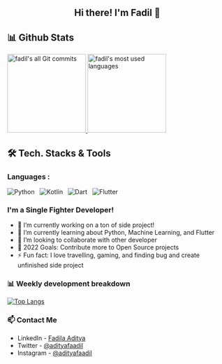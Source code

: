 <div align="center">
  <h2>Hi there! I'm Fadil 👋</h2>
</div>


## 📊️&nbsp;Github Stats

<a href="https://github.com/fadil-21">
  <img alt="fadil's all Git commits" height="180em" src="https://github-readme-stats.vercel.app/api?username=fadil-21&show_icons=true&theme=radical&include_all_commits=true&count_private=true" />
  <img alt="fadil's most used languages" height="180em" src="https://github-readme-stats.vercel.app/api/top-langs/?username=fadil-21&layout=compact&theme=radical&hide=shards,shaderlab,hlsl,html,css&langs_count=6" />
</a>

## 🛠 Tech. Stacks & Tools

### Languages :

<img alt="Python" src="https://img.shields.io/badge/Python-14354C?style=for-the-badge&logo=python&logoColor=white" />&nbsp;&nbsp;
<img alt="Kotlin" src="https://img.shields.io/badge/Kotlin-0095D5?&style=for-the-badge&logo=kotlin&logoColor=white" />&nbsp;&nbsp;
<img alt="Dart" src="https://img.shields.io/badge/Dart-0175C2?style=for-the-badge&logo=dart&logoColor=white" />&nbsp;&nbsp;
<img alt="Flutter" src="https://img.shields.io/badge/Flutter-02569B?style=for-the-badge&logo=flutter&logoColor=white" />&nbsp;&nbsp;


<!--**fadil-21/fadil-21** is a ✨ _special_ ✨ repository because its `README.md` (this file) appears on your GitHub profile.

Here are some ideas to get you started:-->

### I'm a Single Fighter Developer!

- 🔭 I’m currently working on a ton of side project!
- 🌱 I’m currently learning about Python, Machine Learning, and Flutter
- 👯 I’m looking to collaborate with other developer
- 🥅 2022 Goals: Contribute more to Open Source projects
- ⚡ Fun fact: I love travelling, gaming, and finding bug and create unfinished side project 

### 📊 Weekly development breakdown

[![Top Langs](https://github-readme-stats.vercel.app/api/top-langs/?username=fadil21&langs_count=8)](https://github.com/fadil-21/github-readme-stats)

<!--START_SECTION:waka-->
<!--END_SECTION:waka-->

### 📫 Contact Me
- LinkedIn - [Fadila Aditya](https://facebook.com/ryan.hac)
- Twitter - [@adityafaadil](https://twitter.com/adityafaadil)
- Instagram - [@adityafaadil](https://www.instagram.com/adityafaadil/)

